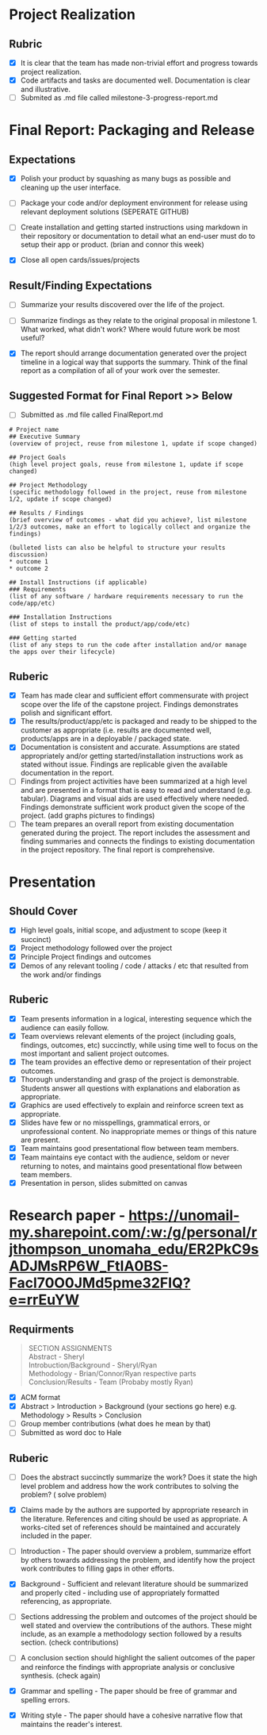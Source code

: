 # Project Realization
## Rubric
 - [x] It is clear that the team has made non-trivial effort and progress towards project realization.  
 - [x] Code artifacts and tasks are documented well. Documentation is clear and illustrative.
 - [ ] Submited as .md file called milestone-3-progress-report.md

# Final Report: Packaging and Release
## Expectations
- [x] Polish your product by squashing as many bugs as possible and cleaning up the user interface.
- [ ] Package your code and/or deployment environment for release using relevant deployment solutions (SEPERATE GITHUB)
- [ ] Create installation and getting started instructions using markdown in their repository or documentation to detail what an end-user must do to setup their app or product. (brian and connor this week)
- [x] Close all open cards/issues/projects


## Result/Finding Expectations
- [ ] Summarize your results discovered over the life of the project.
- [ ] Summarize findings as they relate to the original proposal in milestone 1. What worked, what didn't work? Where would future work be most useful?
- [x] The report should arrange documentation generated over the project timeline in a logical way that supports the summary. Think of the final report as a compilation of all of your work over the semester.



## Suggested Format for Final Report >> Below
- [ ] Submitted as .md file called FinalReport.md
```
# Project name
## Executive Summary
(overview of project, reuse from milestone 1, update if scope changed)

## Project Goals
(high level project goals, reuse from milestone 1, update if scope changed)

## Project Methodology
(specific methodology followed in the project, reuse from milestone 1/2, update if scope changed)

## Results / Findings
(brief overview of outcomes - what did you achieve?, list milestone 1/2/3 outcomes, make an effort to logically collect and organize the findings)

(bulleted lists can also be helpful to structure your results discussion)
* outcome 1
* outcome 2

## Install Instructions (if applicable)
### Requirements
(list of any software / hardware requirements necessary to run the code/app/etc)

### Installation Instructions
(list of steps to install the product/app/code/etc)

### Getting started
(list of any steps to run the code after installation and/or manage the apps over their lifecycle)
```
## Ruberic
- [x] Team has made clear and sufficient effort commensurate with project scope over the life of the capstone project. Findings demonstrates polish and significant effort.
- [x] The results/product/app/etc is packaged and ready to be shipped to the customer as appropriate (i.e. results are documented well, products/apps are in a deployable / packaged state.
- [x] Documentation is consistent and accurate. Assumptions are stated appropriately and/or getting started/installation instructions work as stated without issue. Findings are replicable given the available documentation in the report.
- [ ] Findings from project activities have been summarized at a high level and are presented in a format that is easy to read and understand (e.g. tabular). Diagrams and visual aids are used effectively where needed. Findings demonstrate sufficient work product given the scope of the project. (add graphs pictures to findings)
- [ ] The team prepares an overall report from existing documentation generated during the project. The report includes the assessment and finding summaries and connects the findings to existing documentation in the project repository. The final report is comprehensive.

# Presentation
## Should Cover
- [x] High level goals, initial scope, and adjustment to scope (keep it succinct)
- [x] Project methodology followed over the project
- [x] Principle Project findings and outcomes
- [x] Demos of any relevant tooling / code / attacks / etc that resulted from the work and/or findings
## Ruberic
- [x] Team presents information in a logical, interesting sequence which the audience can easily follow.
- [x] Team overviews relevant elements of the project (including goals, findings, outcomes, etc) succinctly, while using time well to focus on the most important and salient project outcomes.
- [x] The team provides an effective demo or representation of their project outcomes.
- [x] Thorough understanding and grasp of the project is demonstrable. Students answer all questions with explanations and elaboration as appropriate.
- [x] Graphics are used effectively to explain and reinforce screen text as appropriate.
- [x] Slides have few or no misspellings, grammatical errors, or unprofessional content. No inappropriate memes or things of this nature are present.
- [x] Team maintains good presentational flow between team members.
- [x] Team maintains eye contact with the audience, seldom or never returning to notes, and maintains good presentational flow between team members.
- [x] Presentation in person, slides submitted on canvas

# Research paper - https://unomail-my.sharepoint.com/:w:/g/personal/rjthompson_unomaha_edu/ER2PkC9sADJMsRP6W_FtIA0BS-Facl70O0JMd5pme32FIQ?e=rrEuYW
## Requirments
> SECTION ASSIGNMENTS  
>  Abstract - Sheryl  
>  Introbuction/Background - Sheryl/Ryan  
>  Methodology - Brian/Connor/Ryan respective parts  
>  Conclusion/Results - Team (Probaby mostly Ryan)  
 

- [x] ACM format
- [x] Abstract > Introduction > Background (your sections go here) e.g. Methodology > Results > Conclusion
- [ ] Group member contributions (what does he mean by that)
- [ ] Submitted as word doc to Hale
## Ruberic
- [ ] Does the abstract succinctly summarize the work? Does it state the high level problem and address how the work contributes to solving the problem? ( solve problem)  
- [x] Claims made by the authors are supported by appropriate research in the literature. References and citing should be used as appropriate. A works-cited set of references should be maintained and accurately included in the paper.
- [ ] Introduction - The paper should overview a problem, summarize effort by others towards addressing the problem, and identify how the project work contributes to filling gaps in other efforts.
- [x] Background - Sufficient and relevant literature should be summarized and properly cited - including use of appropriately formatted referencing, as appropriate.
- [ ] Sections addressing the problem and outcomes of the project should be well stated and overview the contributions of the authors. These might include, as an example a methodology section followed by a results section. (check contributions)  
- [ ] A conclusion section should highlight the salient outcomes of the paper and reinforce the findings with appropriate analysis or conclusive synthesis. (check again)  
- [x] Grammar and spelling - The paper should be free of grammar and spelling errors.
- [x] Writing style - The paper should have a cohesive narrative flow that maintains the reader's interest.
      
